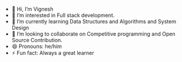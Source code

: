 - 👋 Hi, I’m Vignesh
- 👀 I’m interested in Full stack development.
- 🌱 I’m currently learning Data Structures and Algorithms and System Design
- 💞️ I’m looking to collaborate on Competitive programming and Open Source Contribution.
- 😄 Pronouns: he/him
- ⚡ Fun fact: Always a great learner

<!---
coffee-loves-code-2003/coffee-loves-code-2003 is a ✨ special ✨ repository because its `README.md` (this file) appears on your GitHub profile.
You can click the Preview link to take a look at your changes.
--->
